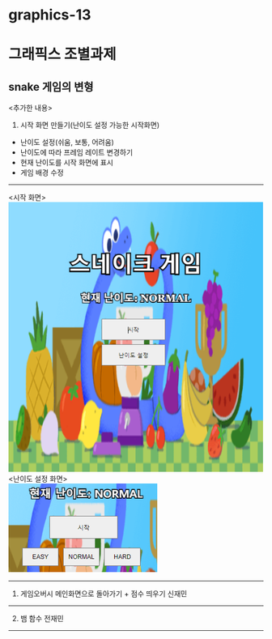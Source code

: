 # graphics-13

그래픽스 조별과제
==========================
snake 게임의 변형
--------------------------
<추가한 내용>
1. 시작 화면 만들기(난이도 설정 가능한 시작화면)
  + 난이도 설정(쉬움, 보통, 어려움)
  + 난이도에 따라 프레임 레이트 변경하기
  + 현재 난이도를 시작 화면에 표시
  + 게임 배경 수정
* * *
<시작 화면>     
![Alt text](https://github.com/rex6928/code/blob/main/menu.PNG)
<난이도 설정 화면>    
![Alt text](https://github.com/rex6928/code/blob/main/difficult%20menu.PNG)
* * *

1. 게임오버시 메인화면으로 돌아가기 + 점수 띄우기
   신재민
* * *
2. 뱀 함수 
  전재민
* * *
